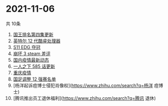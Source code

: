# 2021-11-06
  共 10条

  <!-- BEGIN -->
  <!-- 最后更新时间:Sat Nov 06 2021 19:08:33 GMT+0000 (Coordinated Universal Time) -->
  1. [国王排名第四集更新](https://www.zhihu.com/search?q=国王排名)
1. [英特尔 12 代酷睿处理器](https://www.zhihu.com/search?q=12代酷睿)
1. [S11 EDG 夺冠 ](https://www.zhihu.com/search?q=EDG)
1. [崩坏 3 steam 差评](https://www.zhihu.com/search?q=崩坏3)
1. [国内疫情最新动态](https://www.zhihu.com/search?q=疫情)
1. [一人之下 585 话更新](https://www.zhihu.com/search?q=一人之下)
1. [重庆疫情](https://www.zhihu.com/search?q=重庆疫情)
1. [国足调整 12 强赛名单](https://www.zhihu.com/search?q=国足)
1. [杨洋起诉痘博士侵犯肖像权](https://www.zhihu.com/search?q=杨洋 痘博士)
1. [腾讯推出员工退休福利](https://www.zhihu.com/search?q=腾讯 退休)
  <!-- END -->
  